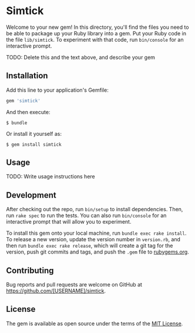 # Simtick

Welcome to your new gem! In this directory, you'll find the files you need to be able to package up your Ruby library into a gem. Put your Ruby code in the file `lib/simtick`. To experiment with that code, run `bin/console` for an interactive prompt.

TODO: Delete this and the text above, and describe your gem

## Installation

Add this line to your application's Gemfile:

```ruby
gem 'simtick'
```

And then execute:

    $ bundle

Or install it yourself as:

    $ gem install simtick

## Usage

TODO: Write usage instructions here

## Development

After checking out the repo, run `bin/setup` to install dependencies. Then, run `rake spec` to run the tests. You can also run `bin/console` for an interactive prompt that will allow you to experiment.

To install this gem onto your local machine, run `bundle exec rake install`. To release a new version, update the version number in `version.rb`, and then run `bundle exec rake release`, which will create a git tag for the version, push git commits and tags, and push the `.gem` file to [rubygems.org](https://rubygems.org).

## Contributing

Bug reports and pull requests are welcome on GitHub at https://github.com/[USERNAME]/simtick.


## License

The gem is available as open source under the terms of the [MIT License](http://opensource.org/licenses/MIT).

